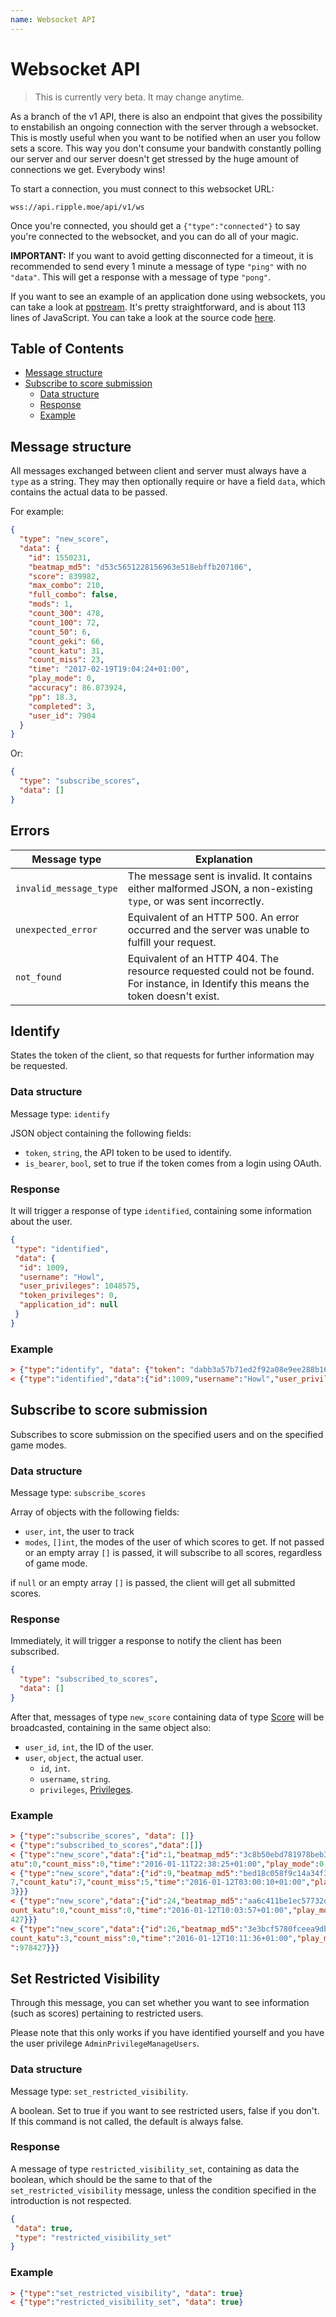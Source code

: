 ```yaml
---
name: Websocket API
---
```

# Websocket API

> This is currently very beta. It may change anytime.

As a branch of the v1 API, there is also an endpoint that gives the possibility
to enstabilish an ongoing connection with the server through a websocket. This
is mostly useful when you want to be notified when an user you follow sets a
score. This way you don't consume your bandwith constantly polling our server
and our server doesn't get stressed by the huge amount of connections we get.
Everybody wins!

To start a connection, you must connect to this websocket URL:

```
wss://api.ripple.moe/api/v1/ws
```

Once you're connected, you should get a `{"type":"connected"}` to say you're
connected to the websocket, and you can do all of your magic.

**IMPORTANT:** If you want to avoid getting disconnected for a timeout, it is
recommended to send every 1 minute a message of type `"ping"` with no `"data"`.
This will get a response with a message of type `"pong"`.

If you want to see an example of an application done using websockets, you can
take a look at [ppstream](https://thehowl.github.io/ppstream/). It's pretty
straightforward, and is about 113 lines of JavaScript. You can take a look at
the source code [here](https://github.com/thehowl/ppstream/blob/gh-pages/index.html#L55-L171).

## Table of Contents

<!-- toc -->

* [Message structure](#message-structure)
* [Subscribe to score submission](#subscribe-to-score-submission)
  * [Data structure](#data-structure)
  * [Response](#response)
  * [Example](#example)

<!-- tocstop -->

## Message structure

All messages exchanged between client and server must always have a `type` as a
string. They may then optionally require or have a field `data`, which contains
the actual data to be passed.

For example:

```json
{
  "type": "new_score",
  "data": {
    "id": 1550231,
    "beatmap_md5": "d53c5651228156963e518ebffb207106",
    "score": 839982,
    "max_combo": 210,
    "full_combo": false,
    "mods": 1,
    "count_300": 478,
    "count_100": 72,
    "count_50": 6,
    "count_geki": 66,
    "count_katu": 31,
    "count_miss": 23,
    "time": "2017-02-19T19:04:24+01:00",
    "play_mode": 0,
    "accuracy": 86.873924,
    "pp": 18.3,
    "completed": 3,
    "user_id": 7904
  }
}
```

Or:

```json
{
  "type": "subscribe_scores",
  "data": []
}
```

## Errors

Message type       | Explanation
-------------------|------------------------------------------------------------
`invalid_message_type` | The message sent is invalid. It contains either malformed JSON, a non-existing `type`, or was sent incorrectly.
`unexpected_error` | Equivalent of an HTTP 500. An error occurred and the server was unable to fulfill your request.
`not_found`        | Equivalent of an HTTP 404. The resource requested could not be found. For instance, in Identify this means the token doesn't exist.

## Identify

States the token of the client, so that requests for further information may be
requested.

### Data structure

Message type: `identify`

JSON object containing the following fields:

- `token`, `string`, the API token to be used to identify.
- `is_bearer`, `bool`, set to true if the token comes from a login using OAuth.

### Response

It will trigger a response of type `identified`, containing some information
about the user.

```json
{
 "type": "identified",
 "data": {
  "id": 1009,
  "username": "Howl",
  "user_privileges": 1048575,
  "token_privileges": 0,
  "application_id": null
 }
}
```

### Example

```json
> {"type":"identify", "data": {"token": "dabb3a57b71ed2f92a08e9ee288b163d", "is_bearer": false}}
< {"type":"identified","data":{"id":1009,"username":"Howl","user_privileges":1048575,"token_privileges":0,"application_id":null}}
```

## Subscribe to score submission

Subscribes to score submission on the specified users and on the specified game modes.

### Data structure

Message type: `subscribe_scores`

Array of objects with the following fields:

- `user`, `int`, the user to track
- `modes`, `[]int`, the modes of the user of which scores to get. If not passed or an empty array `[]` is passed, it will subscribe to all scores, regardless of game mode.

if `null` or an empty array `[]` is passed, the client will get all submitted
scores.

### Response

Immediately, it will trigger a response to notify the client has been subscribed.

```json
{
  "type": "subscribed_to_scores",
  "data": []
}
```

After that, messages of type `new_score` containing data of type [Score](types#score)
will be broadcasted, containing in the same object also:

- `user_id`, `int`, the ID of the user.
- `user`, `object`, the actual user.
  - `id`, `int`.
  - `username`, `string`.
  - `privileges`, [Privileges](appendix#privileges).

### Example

```json
> {"type":"subscribe_scores", "data": []}
< {"type":"subscribed_to_scores","data":[]}
< {"type":"new_score","data":{"id":1,"beatmap_md5":"3c8b50ebd781978beb39160c6aaf148c","score":25154,"max_combo":28,"full_combo":true,"mods":0,"count_300":8,"count_100":0,"count_50":0,"count_geki":3,"count_k
atu":0,"count_miss":0,"time":"2016-01-11T22:38:25+01:00","play_mode":0,"accuracy":100,"pp":0,"rank":"SS","completed":2,"user_id":1002,"user":{"id":1002,"username":"marcostudios","privileges":978427}}}
< {"type":"new_score","data":{"id":9,"beatmap_md5":"bed18c058f9c14a34f3ae2cf5602f907","score":16671380,"max_combo":648,"full_combo":false,"mods":0,"count_300":936,"count_100":13,"count_50":0,"count_geki":13
7,"count_katu":7,"count_miss":5,"time":"2016-01-12T03:00:10+01:00","play_mode":0,"accuracy":98.56744,"pp":150.9,"rank":"A","completed":3,"user_id":1001,"user":{"id":1001,"username":"Cammo29","privileges":
3}}}
< {"type":"new_score","data":{"id":24,"beatmap_md5":"aa6c411be1ec57732da09bea284bd200","score":419394,"max_combo":158,"full_combo":true,"mods":0,"count_300":102,"count_100":0,"count_50":0,"count_geki":31,"c
ount_katu":0,"count_miss":0,"time":"2016-01-12T10:03:57+01:00","play_mode":0,"accuracy":100,"pp":24.47,"rank":"SS","completed":3,"user_id":1002,"user":{"id":1002,"username":"marcostudios","privileges":978
427}}}
< {"type":"new_score","data":{"id":26,"beatmap_md5":"3e3bcf5780fceea9db861486e17e4e3f","score":4257994,"max_combo":540,"full_combo":true,"mods":0,"count_300":321,"count_100":3,"count_50":0,"count_geki":79,"
count_katu":3,"count_miss":0,"time":"2016-01-12T10:11:36+01:00","play_mode":0,"accuracy":99.38271,"pp":28.07,"rank":"S","completed":3,"user_id":1002,"user":{"id":1002,"username":"marcostudios","privileges
":978427}}}
```

## Set Restricted Visibility

Through this message, you can set whether you want to see information (such as
scores) pertaining to restricted users.

Please note that this only works if you have identified yourself and you have
the user privilege `AdminPrivilegeManageUsers`.

### Data structure

Message type: `set_restricted_visibility`.

A boolean. Set to true if you want to see restricted users, false if you don't.
If this command is not called, the default is always false.

### Response

A message of type `restricted_visibility_set`, containing as data the boolean,
which should be the same to that of the `set_restricted_visibility` message,
unless the condition specified in the introduction is not respected.

```json
{
 "data": true,
 "type": "restricted_visibility_set"
}
```

### Example

```json
> {"type":"set_restricted_visibility", "data": true}
< {"type":"restricted_visibility_set", "data": true}
```
